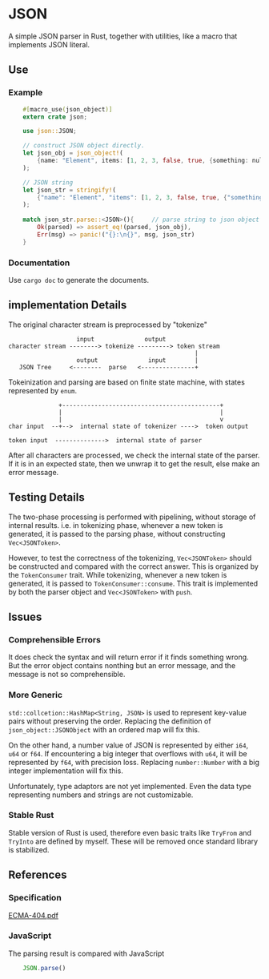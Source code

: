# JSON
A simple JSON parser in Rust, together with utilities, like a macro that implements JSON literal.

## Use
### Example
```rust
    #[macro_use(json_object)]
    extern crate json;

    use json::JSON;

    // construct JSON object directly.
    let json_obj = json_object!(
        {name: "Element", items: [1, 2, 3, false, true, {something: null}]}
    );    

    // JSON string
    let json_str = stringify!(
        {"name": "Element", "items": [1, 2, 3, false, true, {"something": null}]}
    );    
    
    match json_str.parse::<JSON>(){     // parse string to json object
        Ok(parsed) => assert_eq!(parsed, json_obj),
        Err(msg) => panic!("{}:\n{}", msg, json_str)
    }

```
### Documentation
Use `cargo doc` to generate the documents.

## implementation Details
The original character stream is preprocessed by "tokenize"
```
                   input              output                  
character stream --------> tokenize ---------> token stream
                                                    |
                   output              input        |
   JSON Tree     <--------  parse   <---------------+
```
Tokeinization and parsing are based on finite state machine, with states represented by `enum`.

```
              +--------------------------------------------+
              |                                            |
              |                                            v
char input  --+-->  internal state of tokenizer ---->  token output

token input  -------------->  internal state of parser
```
After all characters are processed, we check the internal state of the parser. If it is in an expected state, then we unwrap it to get the result, else make an error message.

## Testing Details

The two-phase processing is performed with pipelining, without storage of internal results. i.e. in tokenizing phase, whenever a new token is generated, it is passed to the parsing phase, without constructing `Vec<JSONToken>`.

However, to test the correctness of the tokenizing, `Vec<JSONToken>` should be constructed and compared with the correct answer. This is organized by the `TokenConsumer` trait. While tokenizing, whenever a new token is generated, it is passed to `TokenConsumer::consume`. This trait is implemented by both the parser object and `Vec<JSONToken>` with `push`.

## Issues

### Comprehensible Errors
It does check the syntax and will return error if it finds something wrong. But the error object contains nonthing but an error message, and the message is not so comprehensible. 

### More Generic
`std::collcetion::HashMap<String, JSON>` is used to represent key-value pairs without preserving the order. Replacing the definition of `json_object::JSONObject` with an ordered map will fix this.

On the other hand, a number value of JSON is represented by either `i64`, `u64` or `f64`. If encountering a big integer that overflows with `u64`, it will be represented by `f64`, with precision loss. Replacing `number::Number` with a big integer implementation will fix this. 

Unfortunately, type adaptors are not yet implemented. Even the data type representing numbers and strings are not customizable.

### Stable Rust
Stable version of Rust is used, therefore even basic traits like `TryFrom` and `TryInto` are defined by myself. These will be removed once standard library is stabilized.

## References
### Specification
[ECMA-404.pdf](http://www.ecma-international.org/publications/files/ECMA-ST/ECMA-404.pdf)
### JavaScript
The parsing result is compared with JavaScript
```javascript
    JSON.parse()
```
